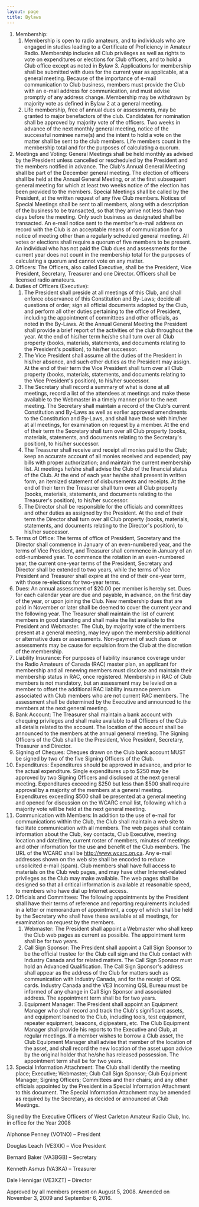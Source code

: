 ```yaml
---
layout: page
title: Bylaws
---
```


1. Membership:
    1. Membership is open to radio amateurs, and to individuals who are
engaged in studies leading to a Certificate of Proficiency in Amateur Radio.
Membership includes all Club privileges as well as rights to vote on expenditures
or elections for Club officers, and to hold a Club office except as noted in Bylaw 3.
Applications for membership shall be submitted with dues for the current year
as applicable, at a general meeting. Because of the importance of e-mail
communication to Club business, members must provide the Club with an e-mail
address for communication, and must advise promptly of any address change.
Membership may be withdrawn by majority vote as defined in Bylaw 2 at a
general meeting.
    2. Life membership, free of annual dues or assessments, may be granted to
major benefactors of the club. Candidates for nomination shall be approved by
majority vote of the officers. Two weeks in advance of the next monthly general
meeting, notice of the successful nominee name(s) and the intent to hold a vote
on the matter shall be sent to the club members. Life members count in the
membership total and for the purposes of calculating a quorum.
2. Meetings and Voting: General Meetings shall be held monthly as advised by
the President unless cancelled or rescheduled by the President and the members
notified in advance. The Club's Annual General Meeting shall be part of the
December general meeting. The election of officers shall be held at the Annual
General Meeting, or at the first subsequent general meeting for which at least two
weeks notice of the election has been provided to the members. Special Meetings
shall be called by the President, at the written request of any five Club members.
Notices of Special Meetings shall be sent to all members, along with a description
of the business to be transacted, so that they arrive not less than two days before
the meeting. Only such business as designated shall be transacted.  An e-mail
notice sent to the member's e-mail address on record with the Club is an
acceptable means of communication for a notice of meeting other than a regularly
scheduled general meeting. All votes or elections shall require a quorum of five
members to be present. An individual who has not paid the Club dues and
assessments for the current year does not count in the membership total for the
purposes of calculating a quorum and cannot vote on any matter.
3. Officers: The Officers, also called Executive, shall be the President, Vice
President, Secretary, Treasurer and one Director.  Officers shall be licensed radio
amateurs.
4. Duties of Officers (Executive):
    1. The President shall preside at all meetings of this Club, and shall enforce
observance of this Constitution and By-Laws; decide all questions of
order; sign all official documents adopted by the Club, and perform all
other duties pertaining to the office of President, including the
appointment of committees and other officials, as noted in the By-Laws.
At the Annual General Meeting the President shall provide a brief report
of the activities of the club throughout the year. At the end of his/her term
he/she shall turn over all Club property (books, materials, statements, and
documents relating to the President's position), to his/her successor.
    2. The Vice President shall assume all the duties of the President in his/her
absence, and such other duties as the President may assign.  At the end of
their term the Vice President shall turn over all Club property (books,
materials, statements, and documents relating to the Vice President's
position), to his/her successor.
    3. The Secretary shall record a summary of what is done at all meetings,
record a list of the attendees at meetings and make these available to the
Webmaster in a timely manner prior to the next meeting. The Secretary
shall maintain a record of the Club's current Constitution and By-Laws as
well as earlier approved amendments to the Constitution and By-Laws,
and shall have those with him/her at all meetings, for examination on
request by a member. At the end of their term the Secretary shall turn over
all Club property (books, materials, statements, and documents relating to
the Secretary's position), to his/her successor.
    4. The Treasurer shall receive and receipt all monies paid to the Club; keep
an accurate account of all monies received and expended; pay bills with
proper authorization; and maintain the current membership list. At
meetings he/she shall advise the Club of the financial status of the Club.
At the end of each year he/she shall present in written form, an itemized
statement of disbursements and receipts.  At the end of their term the
Treasurer shall turn over all Club property (books, materials, statements,
and documents relating to the Treasurer's position), to his/her successor.
    5. The Director shall be responsible for the officials and committees and
other duties as assigned by the President. At the end of their term the
Director shall turn over all Club property (books, materials, statements,
and documents relating to the Director's position), to his/her successor.
5. Terms of Office: The terms of office of President, Secretary and the Director shall
commence in January of an even-numbered year, and the terms of Vice President,
and Treasurer shall commence in January of an odd-numbered year. To
commence the rotation in an even-numbered year, the current one-year terms of
the President, Secretary and Director shall be extended to two years, while the
terms of Vice President and Treasurer shall expire at the end of their one-year
term, with those re-elections for two-year terms.
6. Dues: An annual assessment of $20.00 per member is hereby set. Dues for each
calendar year are due and payable, in advance, on the first day of the year, or
upon joining the Club. New membership dues that are paid in November or later
shall be deemed to cover the current year and the following year. The Treasurer
shall maintain the list of current members in good standing and shall make the list
available to the President and Webmaster. The Club, by majority vote of the
members present at a general meeting, may levy upon the membership additional
or alternative dues or assessments. Non-payment of such dues or assessments may
be cause for expulsion from the Club at the discretion of the membership.
7. Liability Insurance: For purposes of liability insurance coverage under the Radio
Amateurs of Canada (RAC) master plan, an applicant for membership and all
renewing members must disclose and maintain their membership status in RAC,
once registered. Membership in RAC of Club members is not mandatory, but an
assessment may be levied on a member to offset the additional RAC liability
insurance premium associated with Club members who are not current RAC
members. The assessment shall be determined by the Executive and announced to
the members at the next general meeting.
8. Bank Account: The Treasurer shall maintain a bank account with chequing
privileges and shall make available to all Officers of the Club all details related to
the account. The location of the account shall be announced to the members at the
annual general meeting. The Signing Officers of the Club shall be the President,
Vice President, Secretary, Treasurer and Director.
9. Signing of Cheques: Cheques drawn on the Club bank account MUST be signed
by two of the five Signing Officers of the Club.
10. Expenditures: Expenditures should be approved in advance, and prior to the actual
expenditure. Single expenditures up to $250 may be approved by two Signing
Officers and disclosed at the next general meeting. Expenditures exceeding $250
but less than $500 shall require approval by a majority of the members at a general meeting.
Expenditures exceeding $500 shall be presented at a general meeting and opened for discussion
on the WCARC email list, following which a majority vote will be held at the next
general meeting.
11. Communication with Members: In addition to the use of e-mail for
communications within the Club, the Club shall maintain a web site to facilitate
communication with all members. The web pages shall contain information about
the Club, key contacts, Club Executive, meeting location and date/time, current
roster of members, minutes of meetings and other information for the use and
benefit of the Club members. The URL of the WCARC shall be
http://www.wcarc.on.ca. Any e-mail addresses shown on the web site shall be
encoded to reduce unsolicited e-mail (spam). Club members shall have full access
to materials on the Club web pages, and may have other Internet-related
privileges as the Club may make available. The web pages shall be designed so
that all critical information is available at reasonable speed, to members who have
dial up Internet access.
12. Officials and Committees: The following appointments by the President shall
have their terms of reference and reporting requirements included in a letter or
memorandum of appointment, a copy of which shall be held by the Secretary who
shall have these available at all meetings, for examination on request by the
members.
    1. Webmaster: The President shall appoint a Webmaster who shall keep the
Club web pages as current as possible. The appointment term shall be for
two years.
    2. Call Sign Sponsor: The President shall appoint a Call Sign Sponsor to be
the official trustee for the Club call sign and the Club contact with
Industry Canada and for related matters. The Call Sign Sponsor must hold
an Advanced Qualification.  The Call Sign Sponsor's address shall appear
as the address of the Club for matters such as communication with
Industry Canada, and for the receipt of QSL cards. Industry Canada and
the VE3 Incoming QSL Bureau must be informed of any change in Call
Sign Sponsor and associated address. The appointment term shall be for
two years.
    3. Equipment Manager: The President shall appoint an Equipment Manager
who shall record and track the Club's significant assets, and equipment
loaned to the Club, including tools, test equipment, repeater equipment,
beacons, digipeaters, etc. The Club Equipment Manager shall provide his
reports to the Executive and Club, at regular meetings. If a member wishes
to borrow a Club asset, the Club Equipment Manager shall advise that
member of the location of the asset, and shall record the new location of
the asset upon advice by the original holder that he/she has released
possession. The appointment term shall be for two years.
13. Special Information Attachment: The Club shall identify the meeting place;
Executive; Webmaster; Club Call Sign Sponsor; Club Equipment Manager;
Signing Officers; Committees and their chairs; and any other officials appointed
by the President in a Special Information Attachment to this document. The
Special Information Attachment may be amended as required by the Secretary, as
decided or announced at Club Meetings.

Signed by the Executive Officers of West Carleton Amateur Radio Club, Inc. in office for
the Year 2008

Alphonse Penney (VO1NO) – President

Douglas Leach (VE3XK) – Vice President

Bernard Baker (VA3BGB) – Secretary

Kenneth Asmus (VA3KA) – Treasurer

Dale Hennigar (VE3XZT) – Director

Approved by all members present on August 5, 2008. Amended on November 3, 2009
and September 6, 2016.
